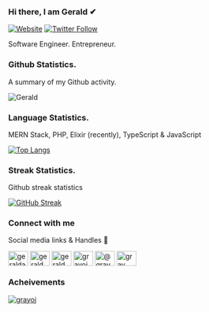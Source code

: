 
### Hi there, I am Gerald ✔
[![Website](https://img.shields.io/website?label=grayoj.com&style=for-the-badge&url=https%3A%2F%2Fcodestackr.com)](https://codestackr.com)
[![Twitter Follow](https://img.shields.io/twitter/follow/geraldabuchi?color=1DA1F2&logo=twitter&style=for-the-badge)](https://twitter.com/intent/follow?original_referer=https%3A%2F%2Fgithub.com%2FcodeSTACKr&screen_name=codeSTACKr)

Software Engineer. Entrepreneur.

### Github Statistics.

A summary of my Github activity.

![Gerald](https://github-readme-stats.vercel.app/api?username=grayoj&hide=contribs,)

### Language Statistics.
MERN Stack, PHP, Elixir (recently), TypeScript & JavaScript
  
[![Top Langs](https://github-readme-stats.vercel.app/api/top-langs/?username=grayoj&layout=compact&langs_count=10)](https://github.com/grayoj/github-readme-stats)


### Streak Statistics.
Github streak statistics

[![GitHub Streak](https://github-readme-streak-stats.herokuapp.com/?user=grayoj)](https://git.io/streak-stats)


### Connect with me
Social media links & Handles 💖

<p align="left">
<a href="https://twitter.com/geraldabuchi" target="blank"><img align="center" src="https://raw.githubusercontent.com/rahuldkjain/github-profile-readme-generator/master/src/images/icons/Social/twitter.svg" alt="geraldabuchi" height="30" width="40" /></a>
<a href="https://linkedin.com/in/geraldmaduabuchi" target="blank"><img align="center" src="https://raw.githubusercontent.com/rahuldkjain/github-profile-readme-generator/master/src/images/icons/Social/linked-in-alt.svg" alt="geraldmaduabuchi" height="30" width="40" /></a>
<a href="https://fb.com/geraldmaduabuchi" target="blank"><img align="center" src="https://raw.githubusercontent.com/rahuldkjain/github-profile-readme-generator/master/src/images/icons/Social/facebook.svg" alt="geraldmaduabuchi" height="30" width="40" /></a>
<a href="https://instagram.com/grayoj" target="blank"><img align="center" src="https://raw.githubusercontent.com/rahuldkjain/github-profile-readme-generator/master/src/images/icons/Social/instagram.svg" alt="grayoj" height="30" width="40" /></a>
<a href="https://medium.com/@grayoj" target="blank"><img align="center" src="https://raw.githubusercontent.com/rahuldkjain/github-profile-readme-generator/master/src/images/icons/Social/medium.svg" alt="@grayoj" height="30" width="40" /></a>
<a href="https://www.youtube.com/c/gray" target="blank"><img align="center" src="https://raw.githubusercontent.com/rahuldkjain/github-profile-readme-generator/master/src/images/icons/Social/youtube.svg" alt="gray" height="30" width="40" /></a>
</p>

### Acheivements

<p align="left"> <a href="https://github.com/ryo-ma/github-profile-trophy"><img src="https://github-profile-trophy.vercel.app/?username=grayoj" alt="grayoj" /></a> </p>
